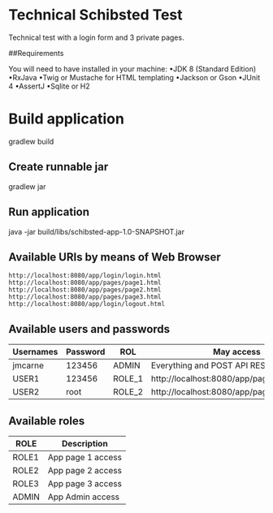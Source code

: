 # Technical Schibsted Test

Technical test with a login form and 3 private pages.

##Requirements

You will need to have installed in your machine:
•JDK 8 (Standard Edition)
•RxJava
•Twig or Mustache for HTML templating
•Jackson or Gson
•JUnit 4
•AssertJ
•Sqlite or H2

# Build application
gradlew build


## Create runnable jar
gradlew jar


## Run application
java -jar build/libs/schibsted-app-1.0-SNAPSHOT.jar


## Available URIs by means of Web Browser

```
http://localhost:8080/app/login/login.html
http://localhost:8080/app/pages/page1.html
http://localhost:8080/app/pages/page2.html
http://localhost:8080/app/pages/page3.html
http://localhost:8080/app/login/logout.html
```
## Available users and passwords

Usernames | Password | ROL | May access
--------- | -------- | --- | ----------
jmcarne | 123456 | ADMIN | Everything and POST API REST
USER1 | 123456 | ROLE_1 | http://localhost:8080/app/pages/page1.html
USER2 | root | ROLE_2 | http://localhost:8080/app/pages/page2.html


## Available roles

ROLE | Description
---- | -----------
ROLE1 | App page 1 access
ROLE2 | App page 2 access
ROLE3 | App page 3 access
ADMIN | App Admin access